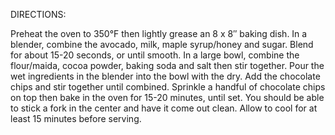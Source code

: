DIRECTIONS:

Preheat the oven to 350°F then lightly grease an 8 x 8″ baking dish.
In a blender, combine the avocado, milk, maple syrup/honey and sugar. Blend for about 15-20 seconds, or until smooth.
In a large bowl, combine the flour/maida, cocoa powder, baking soda and salt then stir together. Pour the wet ingredients in the blender into the bowl with the dry. Add the chocolate chips and stir together until combined. Sprinkle a handful of chocolate chips on top then bake in the oven for 15-20 minutes, until set. You should be able to stick a fork in the center and have it come out clean. Allow to cool for at least 15 minutes before serving.